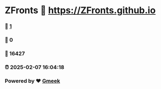 # ZFronts :link: https://ZFronts.github.io 
### :page_facing_up: [1](https://ZFronts.github.io/tag.html) 
### :speech_balloon: 0 
### :hibiscus: 16427 
### :alarm_clock: 2025-02-07 16:04:18 
### Powered by :heart: [Gmeek](https://github.com/Meekdai/Gmeek)
